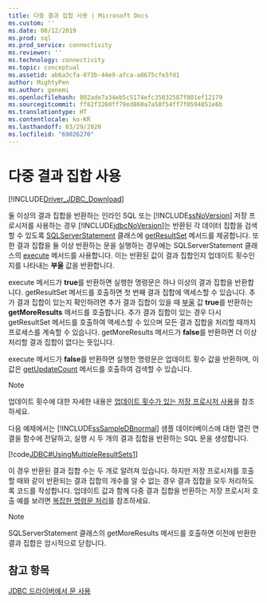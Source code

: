 ```yaml
---
title: 다중 결과 집합 사용 | Microsoft Docs
ms.custom: ''
ms.date: 08/12/2019
ms.prod: sql
ms.prod_service: connectivity
ms.reviewer: ''
ms.technology: connectivity
ms.topic: conceptual
ms.assetid: ab6a3cfa-073b-44e9-afca-a8675cfe5fd1
author: MightyPen
ms.author: genemi
ms.openlocfilehash: 802ade7a34eb5c5174efc35032587f801ef12179
ms.sourcegitcommit: ff82f3260ff79ed860a7a58f54ff7f0594851e6b
ms.translationtype: HT
ms.contentlocale: ko-KR
ms.lasthandoff: 03/29/2020
ms.locfileid: "69026270"
---
```

# <a name="using-multiple-result-sets"></a>다중 결과 집합 사용

[!INCLUDE[Driver_JDBC_Download](../../includes/driver_jdbc_download.md)]

둘 이상의 결과 집합을 반환하는 인라인 SQL 또는 [!INCLUDE[ssNoVersion](../../includes/ssnoversion-md.md)] 저장 프로시저를 사용하는 경우 [!INCLUDE[jdbcNoVersion](../../includes/jdbcnoversion_md.md)]는 반환된 각 데이터 집합을 검색할 수 있도록 [SQLServerStatement](../../connect/jdbc/reference/getresultset-method-sqlserverstatement.md) 클래스에 [getResultSet](../../connect/jdbc/reference/sqlserverstatement-class.md) 메서드를 제공합니다. 또한 결과 집합을 둘 이상 반환하는 문을 실행하는 경우에는 SQLServerStatement 클래스의 [execute](../../connect/jdbc/reference/execute-method-sqlserverstatement.md) 메서드를 사용합니다. 이는 반환된 값이 결과 집합인지 업데이트 횟수인지를 나타내는 **부울** 값을 반환합니다.

execute 메서드가 **true**를 반환하면 실행한 명령문은 하나 이상의 결과 집합을 반환합니다. getResultSet 메서드를 호출하면 첫 번째 결과 집합에 액세스할 수 있습니다. 추가 결과 집합이 있는지 확인하려면 추가 결과 집합이 있을 때 [부울](../../connect/jdbc/reference/getmoreresults-method-sqlserverstatement.md) 값 **true**를 반환하는 **getMoreResults** 메서드를 호출합니다. 추가 결과 집합이 있는 경우 다시 getResultSet 메서드를 호출하여 액세스할 수 있으며 모든 결과 집합을 처리할 때까지 프로세스를 계속할 수 있습니다. getMoreResults 메서드가 **false**를 반환하면 더 이상 처리할 결과 집합이 없다는 뜻입니다.

execute 메서드가 **false**를 반환하면 실행한 명령문은 업데이트 횟수 값을 반환하며, 이 값은 [getUpdateCount](../../connect/jdbc/reference/getupdatecount-method-sqlserverstatement.md) 메서드를 호출하여 검색할 수 있습니다.

> [!NOTE]  
> 업데이트 횟수에 대한 자세한 내용은 [업데이트 횟수가 있는 저장 프로시저 사용](../../connect/jdbc/using-a-stored-procedure-with-an-update-count.md)을 참조하세요.

다음 예제에서는 [!INCLUDE[ssSampleDBnormal](../../includes/sssampledbnormal_md.md)] 샘플 데이터베이스에 대한 열린 연결을 함수에 전달하고, 실행 시 두 개의 결과 집합을 반환하는 SQL 문을 생성합니다.

[!code[JDBC#UsingMultipleResultSets1](../../connect/jdbc/codesnippet/Java/using-multiple-result-sets_1.java)]

이 경우 반환된 결과 집합 수는 두 개로 알려져 있습니다. 하지만 저장 프로시저를 호출할 때와 같이 반환되는 결과 집합의 개수를 알 수 없는 경우 결과 집합을 모두 처리하도록 코드를 작성합니다. 업데이트 값과 함께 다중 결과 집합을 반환하는 저장 프로시저 호출 예를 보려면 [복잡한 명령문 처리](../../connect/jdbc/handling-complex-statements.md)를 참조하세요.

> [!NOTE]  
> SQLServerStatement 클래스의 getMoreResults 메서드를 호출하면 이전에 반환한 결과 집합은 암시적으로 닫힙니다.

## <a name="see-also"></a>참고 항목

[JDBC 드라이버에서 문 사용](../../connect/jdbc/using-statements-with-the-jdbc-driver.md)
